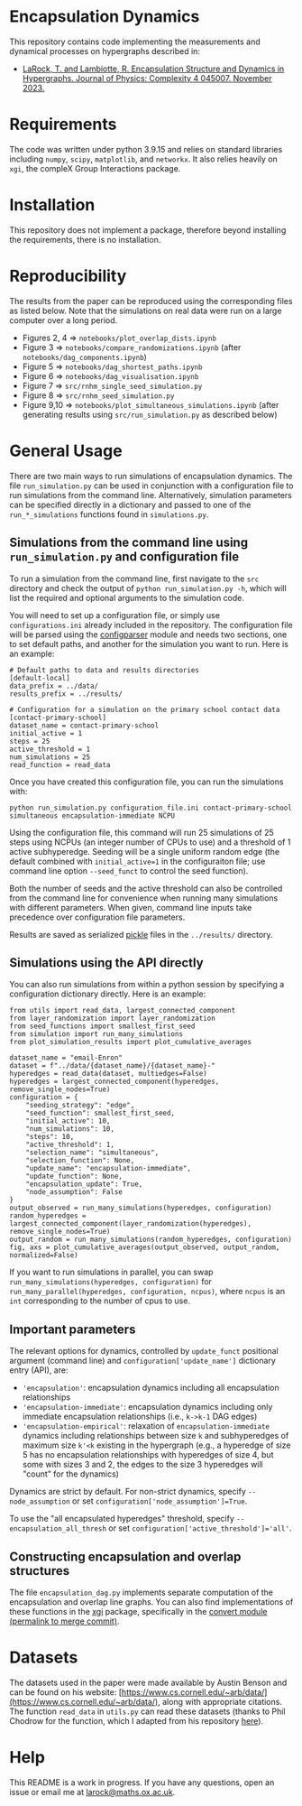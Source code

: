 # Encapsulation Dynamics
This repository contains code implementing the measurements and dynamical processes on hypergraphs described in:

* [LaRock, T. and Lambiotte, R. Encapsulation Structure and Dynamics in Hypergraphs. Journal of Physics: Complexity 4 045007. November 2023.](https://iopscience.iop.org/article/10.1088/2632-072X/ad0b39)

# Requirements
The code was written under python 3.9.15 and relies on standard libraries including `numpy`, `scipy`, `matplotlib`, and `networkx`. It also relies heavily on `xgi`, the compleX Group Interactions package.

# Installation
This repository does not implement a package, therefore beyond installing the requirements, there is no installation.

# Reproducibility
The results from the paper can be reproduced using the corresponding files as listed below. Note that the simulations on real data were run on a large computer over a long period.

* Figures 2, 4 => `notebooks/plot_overlap_dists.ipynb`
* Figure 3 => `notebooks/compare_randomizations.ipynb` (after `notebooks/dag_components.ipynb`)
* Figure 5 => `notebooks/dag_shortest_paths.ipynb`
* Figure 6 => `notebooks/dag_visualisation.ipynb`
* Figure 7 => `src/rnhm_single_seed_simulation.py`
* Figure 8 => `src/rnhm_seed_simulation.py`
* Figure 9,10 => `notebooks/plot_simultaneous_simulations.ipynb` (after generating results using `src/run_simulation.py` as described below) 

# General Usage
There are two main ways to run simulations of encapsulation dynamics. The file `run_simulation.py` can be used in conjunction with a configuration file to run simulations from the command line. Alternatively, simulation parameters can be specified directly in a dictionary and passed to one of the `run_*_simulations` functions found in `simulations.py`.

## Simulations from the command line using `run_simulation.py` and configuration file
To run a simulation from the command line, first navigate to the `src` directory and check the output of `python run_simulation.py -h`, which will list the required and optional arguments to the simulation code.

You will need to set up a configuration file, or simply use `configurations.ini` already included in the repository. The configuration file will be parsed using the [configparser](https://docs.python.org/3/library/configparser.html) module and needs two sections, one to set default paths, and another for the simulation you want to run. Here is an example:

```
# Default paths to data and results directories
[default-local]
data_prefix = ../data/
results_prefix = ../results/

# Configuration for a simulation on the primary school contact data
[contact-primary-school]
dataset_name = contact-primary-school
initial_active = 1
steps = 25
active_threshold = 1
num_simulations = 25
read_function = read_data
```

Once you have created this configuration file, you can run the simulations with:
``` 
python run_simulation.py configuration_file.ini contact-primary-school simultaneous encapsulation-immediate NCPU
```

Using the configuration file, this command will run 25 simulations of 25 steps using NCPUs (an integer number of CPUs to use) and a threshold of 1 active subhyperedge. Seeding will be a single uniform random edge (the default combined with `initial_active=1` in the configuraiton file; use command line option `--seed_funct` to control the seed function).

Both the number of seeds and the active threshold can also be controlled from the command line for convenience when running many simulations with different parameters. When given, command line inputs take precedence over configuration file parameters.

Results are saved as serialized [pickle](https://docs.python.org/3/library/pickle.html) files in the `../results/` directory.

## Simulations using the API directly
You can also run simulations from within a python session by specifying a configuration dictionary directly. Here is an example:

```
from utils import read_data, largest_connected_component
from layer_randomization import layer_randomization
from seed_functions import smallest_first_seed
from simulation import run_many_simulations
from plot_simulation_results import plot_cumulative_averages

dataset_name = "email-Enron"
dataset = f"../data/{dataset_name}/{dataset_name}-"
hyperedges = read_data(dataset, multiedges=False)
hyperedges = largest_connected_component(hyperedges, remove_single_nodes=True)
configuration = { 
    "seeding_strategy": "edge",
    "seed_function": smallest_first_seed,
    "initial_active": 10,
    "num_simulations": 10,
    "steps": 10,
    "active_threshold": 1,
    "selection_name": "simultaneous",
    "selection_function": None,
    "update_name": "encapsulation-immediate",
    "update_function": None,
    "encapsulation_update": True,
    "node_assumption": False
}   
output_observed = run_many_simulations(hyperedges, configuration)
random_hyperedges = largest_connected_component(layer_randomization(hyperedges), remove_single_nodes=True)
output_random = run_many_simulations(random_hyperedges, configuration)
fig, axs = plot_cumulative_averages(output_observed, output_random, normalized=False)
```

If you want to run simulations in parallel, you can swap `run_many_simulations(hyperedges, configuration)` for `run_many_parallel(hyperedges, configuration, ncpus)`, where `ncpus` is an `int` corresponding to the number of cpus to use.

## Important parameters
The relevant options for dynamics, controlled by `update_funct` positional argument (command line) and `configuration['update_name']` dictionary entry (API), are:
* `'encapsulation'`: encapsulation dynamics including all encapsulation relationships
* `'encapsulation-immediate'`: encapsulation dynamics including only immediate encapsulation relationships (i.e., `k->k-1` DAG edges)
* `'encapsulation-empirical'`: relaxation of `encapsulation-immediate` dynamics including relationships between size `k` and subhyperedges of maximum size `k'<k` existing in the hypergraph (e.g., a hyperedge of size 5 has no encapsulation relationships with hyperedges of size 4, but some with sizes 3 and 2, the edges to the size 3 hyperedges will "count" for the dynamics)

Dynamics are strict by default. For non-strict dynamics, specify `--node_assumption` or set `configuration['node_assumption']=True`.

To use the "all encapsulated hyperedges" threshold, specify `--encapsulation_all_thresh` or set `configuration['active_threshold']='all'`.

## Constructing encapsulation and overlap structures
The file `encapsulation_dag.py` implements separate computation of the encapsulation and overlap line graphs. You can also find implementations of these functions in the [xgi](https://github.com/xgi-org/xgi) package, specifically in the [convert module (permalink to merge commit)](https://github.com/xgi-org/xgi/tree/ab2a2c7ddb9ef32f26ea216171c9715e49712f9b/xgi/convert).

# Datasets
The datasets used in the paper were made available by Austin Benson and can be found on his website: [https://www.cs.cornell.edu/~arb/data/](https://www.cs.cornell.edu/~arb/data/), along with appropriate citations. The function `read_data` in `utils.py` can read these datasets (thanks to Phil Chodrow for the function, which I adapted from his repository [here](https://github.com/PhilChodrow/hypergraph/blob/0e1681f4aa634cb8489cc767f7f144d428be74be/read.py)).

# Help
This README is a work in progress. If you have any questions, open an issue or email me at [larock@maths.ox.ac.uk](mailto:larock@maths.ox.ac.uk).
